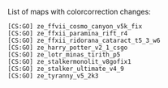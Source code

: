 List of maps with colorcorrection changes:
```"Strippers"
[CS:GO] ze_ffvii_cosmo_canyon_v5k_fix
[CS:GO] ze_ffxii_paramina_rift_r4
[CS:GO] ze_ffxii_ridorana_cataract_t5_3_w6
[CS:GO] ze_harry_potter_v2_1_csgo
[CS:GO] ze_lotr_minas_tirith_p5
[CS:GO] ze_stalkermonolit_v8gofix1
[CS:GO] ze_stalker_ultimate_v4_9
[CS:GO] ze_tyranny_v5_2k3
```